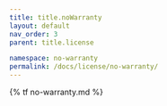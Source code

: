 ```yaml
---
title: title.noWarranty
layout: default
nav_order: 3
parent: title.license

namespace: no-warranty
permalink: /docs/license/no-warranty/
---
```

{% tf no-warranty.md %}